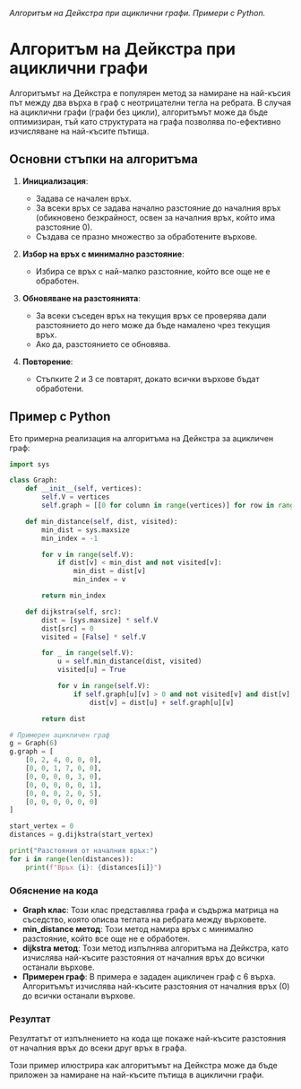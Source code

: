 _Алгоритъм на Дейкстра при ациклични графи. Примери с Python._


# Алгоритъм на Дейкстра при ациклични графи

Алгоритъмът на Дейкстра е популярен метод за намиране на най-късия път между два върха в граф с неотрицателни тегла на ребрата. В случая на ациклични графи (графи без цикли), алгоритъмът може да бъде оптимизиран, тъй като структурата на графа позволява по-ефективно изчисляване на най-късите пътища.

## Основни стъпки на алгоритъма

1. **Инициализация**:
   - Задава се начален връх.
   - За всеки връх се задава начално разстояние до началния връх (обикновено безкрайност, освен за началния връх, който има разстояние 0).
   - Създава се празно множество за обработените върхове.

2. **Избор на връх с минимално разстояние**:
   - Избира се връх с най-малко разстояние, който все още не е обработен.

3. **Обновяване на разстоянията**:
   - За всеки съседен връх на текущия връх се проверява дали разстоянието до него може да бъде намалено чрез текущия връх.
   - Ако да, разстоянието се обновява.

4. **Повторение**:
   - Стъпките 2 и 3 се повтарят, докато всички върхове бъдат обработени.

## Пример с Python

Ето примерна реализация на алгоритъма на Дейкстра за ацикличен граф:

```python
import sys

class Graph:
    def __init__(self, vertices):
        self.V = vertices
        self.graph = [[0 for column in range(vertices)] for row in range(vertices)]

    def min_distance(self, dist, visited):
        min_dist = sys.maxsize
        min_index = -1

        for v in range(self.V):
            if dist[v] < min_dist and not visited[v]:
                min_dist = dist[v]
                min_index = v

        return min_index

    def dijkstra(self, src):
        dist = [sys.maxsize] * self.V
        dist[src] = 0
        visited = [False] * self.V

        for _ in range(self.V):
            u = self.min_distance(dist, visited)
            visited[u] = True

            for v in range(self.V):
                if self.graph[u][v] > 0 and not visited[v] and dist[v] > dist[u] + self.graph[u][v]:
                    dist[v] = dist[u] + self.graph[u][v]

        return dist

# Примерен ацикличен граф
g = Graph(6)
g.graph = [
    [0, 2, 4, 0, 0, 0],
    [0, 0, 1, 7, 0, 0],
    [0, 0, 0, 0, 3, 0],
    [0, 0, 0, 0, 0, 1],
    [0, 0, 0, 2, 0, 5],
    [0, 0, 0, 0, 0, 0]
]

start_vertex = 0
distances = g.dijkstra(start_vertex)

print("Разстояния от началния връх:")
for i in range(len(distances)):
    print(f"Връх {i}: {distances[i]}")
```

### Обяснение на кода

- **Graph клас**: Този клас представлява графа и съдържа матрица на съседство, която описва теглата на ребрата между върховете.
- **min_distance метод**: Този метод намира връх с минимално разстояние, който все още не е обработен.
- **dijkstra метод**: Този метод изпълнява алгоритъма на Дейкстра, като изчислява най-късите разстояния от началния връх до всички останали върхове.
- **Примерен граф**: В примера е зададен ацикличен граф с 6 върха. Алгоритъмът изчислява най-късите разстояния от началния връх (0) до всички останали върхове.

### Резултат

Резултатът от изпълнението на кода ще покаже най-късите разстояния от началния връх до всеки друг връх в графа.

Този пример илюстрира как алгоритъмът на Дейкстра може да бъде приложен за намиране на най-късите пътища в ациклични графи.
